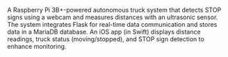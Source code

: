 A Raspberry Pi 3B+-powered autonomous truck system that detects STOP signs using a webcam and measures distances with an ultrasonic sensor. The system integrates Flask for real-time data communication and stores data in a MariaDB database. An iOS app (in Swift) displays distance readings, truck status (moving/stopped), and STOP sign detection to enhance monitoring.
